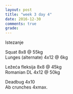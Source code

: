 ```yaml
---
layout: post
title: "week 3 day 4"
date: 2016-12-30
comments: true
grade:
---
```


Istezanje

Squat 8x8 @ 55kg  
Lunges (alternate) 4x12 @ 6kg  

Ležeća fleksija 8x8 @ 45kg  
Romanian DL 4x12 @ 50kg  

Deadbug 4x10  
Ab crunches 4xmax.  
